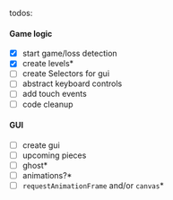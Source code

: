 todos:

#### Game logic
- [x] start game/loss detection
- [x] create levels*
- [ ] create Selectors for gui
- [ ] abstract keyboard controls
- [ ] add touch events
- [ ] code cleanup

#### GUI
- [ ] create gui
- [ ] upcoming pieces
- [ ] ghost*
- [ ] animations?*
- [ ] `requestAnimationFrame` and/or `canvas`*